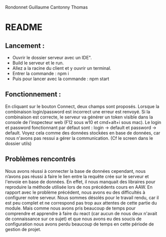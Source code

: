 Rondonnet Guillaume Cantonny Thomas

# README

## Lancement :

- Ouvrir le dossier serveur avec un IDE".
- Build le serveur et le run.
- Allez a la racine du client et y ouvrir un terminal.
- Entrer la commande : npm i
- Puis pour lancer avec la commande : npm start

## Fonctionnement :

En cliquant sur le bouton Connect, deux champs sont proposés. Lorsque la combinaison login/password est incorrect une erreur est renvoyé.
Si la combinaison est correcte, le serveur va générer un token visible dans la console de l’inspecteur web (F12 sous w10 et cmd+alt+i sous mac).
Le login et password fonctionnant par défaut sont : login -> default et password -> default.
Voyez cela comme des données stockées en base de données, car nous n'avons pas ressui a gérer la communication.
(Cf le screen dans le dossier utils)

## Problèmes rencontrés
Nous avons réussi à connecter la base de données cependant, nous n’avons pas réussi à faire le lien entre la requête crée sur le serveur et l'envoie en base de données.
En effet, il nous manquait des libraires pour reproduire la méthode utilisée lors de nos précédents cours en AAW.
En rapport avec le problème précédent, nous avons eu des difficultés à configurer notre serveur.
Nous sommes désolés pour le travail rendu, car il est peu complet et ne correspond pas trop aux attentes de cette partie du module. Mais comme nous avons pris beaucoup de temps pour comprendre et apprendre à faire du react (car aucun de nous deux n'avait de connaissance sur ce sujet) et que nous avons eu des soucis de configuration nous avons perdu beaucoup de temps en cette période de gestion de projet.
